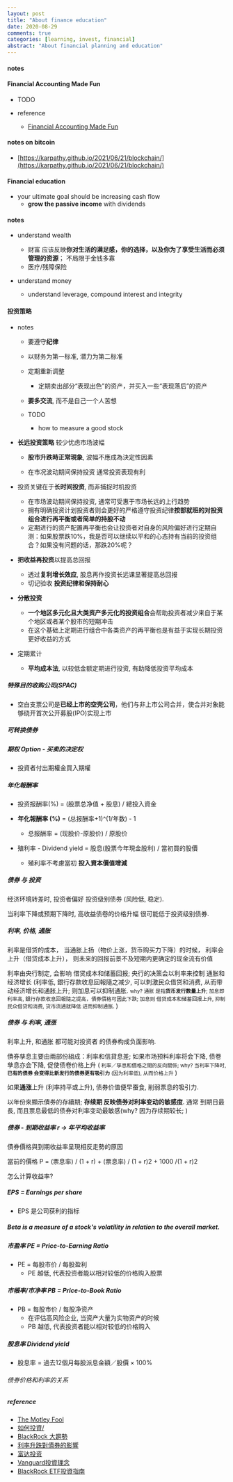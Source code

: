 ```yaml
---
layout: post
title: "About finance education"
date: 2020-08-29
comments: true
categories: [learning, invest, financial]
abstract: "About financial planning and education"  
---
```


#### notes    


#### Financial Accounting Made Fun  
* TODO  

* reference  
    - [Financial Accounting Made Fun](https://learning.edx.org/course/course-v1:BabsonX+BPET.ACCx+2T2018/home)  
    

#### notes on bitcoin 
* [https://karpathy.github.io/2021/06/21/blockchain/](https://karpathy.github.io/2021/06/21/blockchain/)  


#### Financial education  
* your ultimate goal should be increasing cash flow  
    - **grow the passive income** with dividends  
    

#### notes 
* understand wealth  
    - 财富 应该反映**你对生活的满足感，你的选择，以及你为了享受生活而必须管理的资源**； 不局限于金钱多寡  
    - 医疗/残障保险  

* understand money  
    - understand leverage, compound interest and integrity


#### 投资策略  
* notes
    - 要遵守**纪律** 
    - 以财务为第一标准, 潜力为第二标准  
    - 定期重新调整  
       + 定期卖出部分“表现出色”的资产，并买入一些“表现落后”的资产  

    - **要多交流**, 而不是自己一个人苦想  

    - TODO  
       + how to measure a good stock  

* **长远投资策略** 较少忧虑市场波幅
    - **股市升跌時正常現象**, 波幅不應成為決定性因素

    - 在市况波动期间保持投资 通常投资表现有利


* 投资关键在于**长时间投资**, 而非捕捉时机投资
    - 在市场波动期间保持投资, 通常可受惠于市场长远的上行趋势  
    - 拥有明确投资计划投资者则会更好的严格遵守投资纪律**按部就班的对投资组合进行再平衡或者简单的持股不动**    
    - 定期进行的资产配置再平衡也会让投资者对自身的风险偏好进行定期自测：如果股票跌10%，我是否可以继续以平和的心态持有当前的投资组合？如果没有问题的话，那跌20%呢？  


* **把收益再投资**以提高总回报
    - 透过**复利增长效应**, 股息再作投资长远课显著提高总回报
    - 切记验收 **投资纪律和保持耐心**

* **分散投资**  
    - **一个地区多元化且大类资产多元化的投资组合**会帮助投资者减少来自于某个地区或者某个股市的短期冲击  
    - 在这个基础上定期进行组合中各类资产的再平衡也是有益于实现长期投资更好收益的方式  

* 定期累计
    - **平均成本法**, 以较低金额定期进行投资, 有助降低投资平均成本  


##### 特殊目的收购公司(SPAC)  
* 空白支票公司是**已经上市的空壳公司**，他们与非上市公司合并，使合并对象能够绕开首次公开募股(IPO)实现上市


##### **可转换债券**   

##### **期权** Option - 买卖的**决定权**
* 投資者付出期權金買入期權


##### 年化報酬率
*  投资报酬率(%)  = (股票总净值 +  股息) / 總投入資金

*  **年化報酬率 (%)**  = (总报酬率+1)^(1/年数) - 1
    - 总报酬率 = (现股价-原股价) / 原股价

* 殖利率 - Dividend yield  = 股息(股票今年現金股利) / 當初買的股價
    - 殖利率不考慮當初 **投入資本價值增減**



##### 债券 与 投资 
经济环境转差时, 投资者偏好 投资级别债券 (风险低, 稳定).

当利率下降或预期下降时, 高收益债卷的价格升幅 很可能低于投资级别债券.


##### 利率, 价格, 通胀 
利率是借贷的成本， 当通胀上扬（物价上涨，货币购买力下降）的时候， 
利率会上升（借贷成本上升）， 则未来的回报前景不及短期内更确定的现金流有价值    

利率由央行制定, 会影响 借贷成本和储蓄回报; 央行的决策会以利率来控制 通胀和经济增长 (利率低, 銀行存款收息回報隨之减少, 可以刺激民众借贷和消费, 从而带动经济增长和通胀上升; 则加息可以抑制通胀. <small> why? 通胀 是指**货币发行数量上升**; 加息即 利率高, 銀行存款收息回報隨之提高，債券價格可因此下跌; 加息则 借贷成本和储蓄回报上升, 抑制民众借贷和消费, 货币流通就降低 进而抑制通胀. </small>)  

##### 债券 与 利率, 通涨
利率上升, 和通胀 都可能对投资者 的债券构成负面影响.

債券孳息主要由兩部份組成：利率和信貸息差; 如果市场预料利率将会下降, 债卷孳息亦会下降, 促使债卷价格上升  (<small>  利率／孳息和價格之間的反向關係; why? 当利率下降时, **已有的债券 会变得比新发行的债券更有吸引力** (因为利率低), 从而价格上升 </small>)

如果**通涨**上升 (利率持平或上升), 债券价值便早蚕食, 削弱票息的吸引力.


以年份來顯示債券的存續期; **存续期 反映债券对利率变动的敏感度**.
通常 到期日最長, 而且票息最低的债券对利率变动最敏感(why?  因为存续期较长; )

##### 债券  - 到期收益率  r -> 年平均收益率
債券價格與到期收益率呈現相反走勢的原因

當前的價格 P = (票息率) / (1 + r) + (票息率) / (1 + r)2 + 1000 /(1 + r)2

怎么计算收益率? 


##### EPS = Earnings per share
* EPS 是公司获利的指标 

##### Beta is a measure of a stock's volatility in relation to the overall market.

##### 市盈率  PE = Price-to-Earning Ratio  
* PE = 每股市价 / 每股盈利
    - PE 越低, 代表投资者能以相对较低的价格购入股票


##### 市帳率/市净率  PB = Price-to-Book Ratio  
*  PB = 每股市价 / 每股净资产  
    - 在评估高风险企业, 当资产大量为实物资产的时候
    - PB 越低, 代表投资者能以相对较低的价格购入


##### 股息率  Dividend yield
* 股息率 = 過去12個月每股派息金額／股價 × 100%



###### 债券价格和利率的关系




##### reference 
* [The Motley Fool](https://www.fool.com/)
* [如何投資/](https://www.fool.hk/)  
* [BlackRock 大趨勢](https://www.blackrock.com/hk/zh/investment-ideas/themes/megatrends)  
* [利率升跌對債券的影響](https://www.fidelity.com.hk/zh/start-investing/learn-about-investing/bond-investing-made-simple/how-interest-rates-affect-bonds)  
* [富达投资](https://www.fidelity.com.hk/zh/start-investing/learn-about-investing/bond-investing-made-simple/understanding-investment-grade-and-high-yield-bonds)  
* [Vanguard投資理念](https://www.vanguard.com.cn/investment-philosophies/)  
* [BlackRock ETF投資指南](https://www.blackrock.com/hk/zh/etfs-simplified)   

